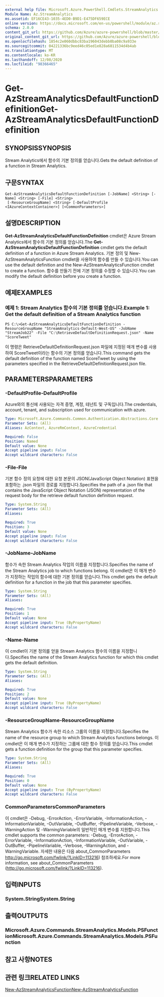 ```yaml
---
external help file: Microsoft.Azure.PowerShell.Cmdlets.StreamAnalytics.dll-Help.xml
Module Name: Az.StreamAnalytics
ms.assetid: EF16CE43-1035-4ED0-B9D1-E475DF659ECE
online version: https://docs.microsoft.com/en-us/powershell/module/az.streamanalytics/get-azstreamanalyticsdefaultfunctiondefinition
schema: 2.0.0
content_git_url: https://github.com/Azure/azure-powershell/blob/master/src/StreamAnalytics/StreamAnalytics/help/Get-AzStreamAnalyticsDefaultFunctionDefinition.md
original_content_git_url: https://github.com/Azure/azure-powershell/blob/master/src/StreamAnalytics/StreamAnalytics/help/Get-AzStreamAnalyticsDefaultFunctionDefinition.md
ms.openlocfilehash: 1854c2e060dbbc83ba196043debb0ba08c9a933e
ms.sourcegitcommit: 04221336bc9eed46c05ed1e828a6811534d4b4ab
ms.translationtype: MT
ms.contentlocale: ko-KR
ms.lasthandoff: 12/08/2020
ms.locfileid: "98366465"
---
```

# <span data-ttu-id="17359-101">Get-AzStreamAnalyticsDefaultFunctionDefinition</span><span class="sxs-lookup"><span data-stu-id="17359-101">Get-AzStreamAnalyticsDefaultFunctionDefinition</span></span>

## <span data-ttu-id="17359-102">SYNOPSIS</span><span class="sxs-lookup"><span data-stu-id="17359-102">SYNOPSIS</span></span>
<span data-ttu-id="17359-103">Stream Analytics에서 함수의 기본 정의를 얻습니다.</span><span class="sxs-lookup"><span data-stu-id="17359-103">Gets the default definition of a function in Stream Analytics.</span></span>

## <span data-ttu-id="17359-104">구문</span><span class="sxs-lookup"><span data-stu-id="17359-104">SYNTAX</span></span>

```
Get-AzStreamAnalyticsDefaultFunctionDefinition [-JobName] <String> [-Name] <String> [-File] <String>
 [-ResourceGroupName] <String> [-DefaultProfile <IAzureContextContainer>] [<CommonParameters>]
```

## <span data-ttu-id="17359-105">설명</span><span class="sxs-lookup"><span data-stu-id="17359-105">DESCRIPTION</span></span>
<span data-ttu-id="17359-106">**Get-AzStreamAnalyticsDefaultFunctionDefinition** cmdlet은 Azure Stream Analytics에서 함수의 기본 정의를 얻습니다.</span><span class="sxs-lookup"><span data-stu-id="17359-106">The **Get-AzStreamAnalyticsDefaultFunctionDefinition** cmdlet gets the default definition of a function in Azure Stream Analytics.</span></span>
<span data-ttu-id="17359-107">기본 정의 및 New-AzStreamAnalyticsFunction cmdlet을 사용하여 함수를 만들 수 있습니다.</span><span class="sxs-lookup"><span data-stu-id="17359-107">You can use the default definition and the New-AzStreamAnalyticsFunction cmdlet to create a function.</span></span>
<span data-ttu-id="17359-108">함수를 만들기 전에 기본 정의를 수정할 수 있습니다.</span><span class="sxs-lookup"><span data-stu-id="17359-108">You can modify the default definition before you create a function.</span></span>

## <span data-ttu-id="17359-109">예제</span><span class="sxs-lookup"><span data-stu-id="17359-109">EXAMPLES</span></span>

### <span data-ttu-id="17359-110">예제 1: Stream Analytics 함수의 기본 정의를 얻습니다.</span><span class="sxs-lookup"><span data-stu-id="17359-110">Example 1: Get the default definition of a Stream Analytics function</span></span>
```
PS C:\>Get-AzStreamAnalyticsDefaultFunctionDefinition -ResourceGroupName "StreamAnalytics-Default-West-US" -JobName "StreamJob22" -File "C:\RetrieveDefaultDefinitionRequest.json" -Name "ScoreTweet"
```

<span data-ttu-id="17359-111">이 명령은 RetrieveDefaultDefinitionRequest.json 파일에 지정된 매개 변수를 사용하여 ScoreTweet이라는 함수의 기본 정의를 얻습니다.</span><span class="sxs-lookup"><span data-stu-id="17359-111">This command gets the default definition of the function named ScoreTweet by using the parameters specified in the RetrieveDefaultDefinitionRequest.json file.</span></span>

## <span data-ttu-id="17359-112">PARAMETERS</span><span class="sxs-lookup"><span data-stu-id="17359-112">PARAMETERS</span></span>

### <span data-ttu-id="17359-113">-DefaultProfile</span><span class="sxs-lookup"><span data-stu-id="17359-113">-DefaultProfile</span></span>
<span data-ttu-id="17359-114">Azure와의 통신에 사용되는 자격 증명, 계정, 테넌트 및 구독입니다.</span><span class="sxs-lookup"><span data-stu-id="17359-114">The credentials, account, tenant, and subscription used for communication with azure.</span></span>

```yaml
Type: Microsoft.Azure.Commands.Common.Authentication.Abstractions.Core.IAzureContextContainer
Parameter Sets: (All)
Aliases: AzContext, AzureRmContext, AzureCredential

Required: False
Position: Named
Default value: None
Accept pipeline input: False
Accept wildcard characters: False
```

### <span data-ttu-id="17359-115">-File</span><span class="sxs-lookup"><span data-stu-id="17359-115">-File</span></span>
<span data-ttu-id="17359-116">기본 함수 정의 요청에 대한 요청 본문의 JSON(JavaScript Object Notation) 표현을 포함하는 .json 파일의 경로를 지정합니다.</span><span class="sxs-lookup"><span data-stu-id="17359-116">Specifies the path of a .json file that contains the JavaScript Object Notation (JSON) representation of the request body for the retrieve default function definition request.</span></span>

```yaml
Type: System.String
Parameter Sets: (All)
Aliases:

Required: True
Position: 3
Default value: None
Accept pipeline input: False
Accept wildcard characters: False
```

### <span data-ttu-id="17359-117">-JobName</span><span class="sxs-lookup"><span data-stu-id="17359-117">-JobName</span></span>
<span data-ttu-id="17359-118">함수가 속한 Stream Analytics 작업의 이름을 지정합니다.</span><span class="sxs-lookup"><span data-stu-id="17359-118">Specifies the name of the Stream Analytics job to which functions belong.</span></span>
<span data-ttu-id="17359-119">이 cmdlet은 이 매개 변수가 지정하는 작업의 함수에 대한 기본 정의를 얻습니다.</span><span class="sxs-lookup"><span data-stu-id="17359-119">This cmdlet gets the default definition for a function in the job that this parameter specifies.</span></span>

```yaml
Type: System.String
Parameter Sets: (All)
Aliases:

Required: True
Position: 1
Default value: None
Accept pipeline input: True (ByPropertyName)
Accept wildcard characters: False
```

### <span data-ttu-id="17359-120">-Name</span><span class="sxs-lookup"><span data-stu-id="17359-120">-Name</span></span>
<span data-ttu-id="17359-121">이 cmdlet이 기본 정의를 얻을 Stream Analytics 함수의 이름을 지정합니다.</span><span class="sxs-lookup"><span data-stu-id="17359-121">Specifies the name of the Stream Analytics function for which this cmdlet gets the default definition.</span></span>

```yaml
Type: System.String
Parameter Sets: (All)
Aliases:

Required: True
Position: 2
Default value: None
Accept pipeline input: True (ByPropertyName)
Accept wildcard characters: False
```

### <span data-ttu-id="17359-122">-ResourceGroupName</span><span class="sxs-lookup"><span data-stu-id="17359-122">-ResourceGroupName</span></span>
<span data-ttu-id="17359-123">Stream Analytics 함수가 속한 리소스 그룹의 이름을 지정합니다.</span><span class="sxs-lookup"><span data-stu-id="17359-123">Specifies the name of the resource group to which Stream Analytics functions belongs.</span></span>
<span data-ttu-id="17359-124">이 cmdlet은 이 매개 변수가 지정하는 그룹에 대한 함수 정의를 얻습니다.</span><span class="sxs-lookup"><span data-stu-id="17359-124">This cmdlet gets a function definition for the group that this parameter specifies.</span></span>

```yaml
Type: System.String
Parameter Sets: (All)
Aliases:

Required: True
Position: 0
Default value: None
Accept pipeline input: True (ByPropertyName)
Accept wildcard characters: False
```

### <span data-ttu-id="17359-125">CommonParameters</span><span class="sxs-lookup"><span data-stu-id="17359-125">CommonParameters</span></span>
<span data-ttu-id="17359-126">이 cmdlet은 -Debug, -ErrorAction, -ErrorVariable, -InformationAction, -InformationVariable, -OutVariable, -OutBuffer, -PipelineVariable, -Verbose, -WarningAction 및 -WarningVariable의 일반적인 매개 변수를 지원합니다.</span><span class="sxs-lookup"><span data-stu-id="17359-126">This cmdlet supports the common parameters: -Debug, -ErrorAction, -ErrorVariable, -InformationAction, -InformationVariable, -OutVariable, -OutBuffer, -PipelineVariable, -Verbose, -WarningAction, and -WarningVariable.</span></span> <span data-ttu-id="17359-127">자세한 내용은 다음 about_CommonParameters http://go.microsoft.com/fwlink/?LinkID=113216) 참조하세요.</span><span class="sxs-lookup"><span data-stu-id="17359-127">For more information, see about_CommonParameters (http://go.microsoft.com/fwlink/?LinkID=113216).</span></span>

## <span data-ttu-id="17359-128">입력</span><span class="sxs-lookup"><span data-stu-id="17359-128">INPUTS</span></span>

### <span data-ttu-id="17359-129">System.String</span><span class="sxs-lookup"><span data-stu-id="17359-129">System.String</span></span>

## <span data-ttu-id="17359-130">출력</span><span class="sxs-lookup"><span data-stu-id="17359-130">OUTPUTS</span></span>

### <span data-ttu-id="17359-131">Microsoft.Azure.Commands.StreamAnalytics.Models.PSFunction</span><span class="sxs-lookup"><span data-stu-id="17359-131">Microsoft.Azure.Commands.StreamAnalytics.Models.PSFunction</span></span>

## <span data-ttu-id="17359-132">참고 사항</span><span class="sxs-lookup"><span data-stu-id="17359-132">NOTES</span></span>

## <span data-ttu-id="17359-133">관련 링크</span><span class="sxs-lookup"><span data-stu-id="17359-133">RELATED LINKS</span></span>

[<span data-ttu-id="17359-134">New-AzStreamAnalyticsFunction</span><span class="sxs-lookup"><span data-stu-id="17359-134">New-AzStreamAnalyticsFunction</span></span>](./New-AzStreamAnalyticsFunction.md)


